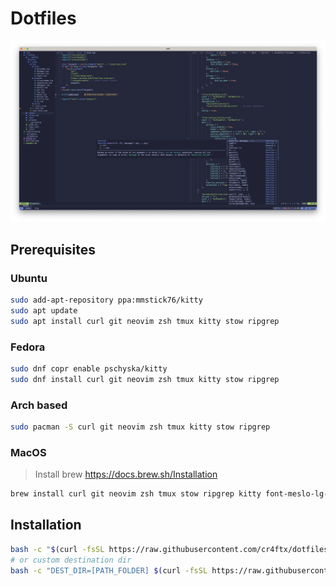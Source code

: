 # Dotfiles

![Dotfiles](./dotfiles.png "Screenshot of this dotfiles")

## Prerequisites

### Ubuntu

```bash
sudo add-apt-repository ppa:mmstick76/kitty
sudo apt update
sudo apt install curl git neovim zsh tmux kitty stow ripgrep
```

### Fedora

```bash
sudo dnf copr enable pschyska/kitty
sudo dnf install curl git neovim zsh tmux kitty stow ripgrep
```

### Arch based

```bash
sudo pacman -S curl git neovim zsh tmux kitty stow ripgrep
```

### MacOS

> Install brew https://docs.brew.sh/Installation

```bash
brew install curl git neovim zsh tmux stow ripgrep kitty font-meslo-lg-nerd-font
```

## Installation

```bash
bash -c "$(curl -fsSL https://raw.githubusercontent.com/cr4ftx/dotfiles/master/install.sh)"
# or custom destination dir
bash -c "DEST_DIR=[PATH_FOLDER] $(curl -fsSL https://raw.githubusercontent.com/cr4ftx/dotfiles/master/install.sh)"
```
